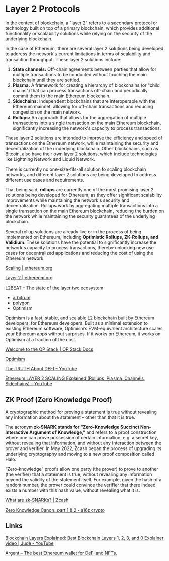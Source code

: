 # Layer 2 Protocols

In the context of blockchain, a "layer 2" refers to a secondary protocol or technology built on top of a primary blockchain, which provides additional functionality or scalability solutions while relying on the security of the underlying blockchain.

In the case of Ethereum, there are several layer 2 solutions being developed to address the network's current limitations in terms of scalability and transaction throughput. These layer 2 solutions include:

1. **State channels:** Off-chain agreements between parties that allow for multiple transactions to be conducted without touching the main blockchain until they are settled.
2. **Plasma:** A framework for creating a hierarchy of blockchains (or "child chains") that can process transactions off-chain and periodically commit them to the main Ethereum blockchain.
3. **Sidechains:** Independent blockchains that are interoperable with the Ethereum mainnet, allowing for off-chain transactions and reducing congestion on the main network.
4. **Rollups:** An approach that allows for the aggregation of multiple transactions into a single transaction on the main Ethereum blockchain, significantly increasing the network's capacity to process transactions.

These layer 2 solutions are intended to improve the efficiency and speed of transactions on the Ethereum network, while maintaining the security and decentralization of the underlying blockchain. Other blockchains, such as Bitcoin, also have their own layer 2 solutions, which include technologies like Lightning Network and Liquid Network.

There is currently no one-size-fits-all solution to scaling blockchain networks, and different layer 2 solutions are being developed to address different use cases and requirements.

That being said, **rollups** are currently one of the most promising layer 2 solutions being developed for Ethereum, as they offer significant scalability improvements while maintaining the network's security and decentralization. Rollups work by aggregating multiple transactions into a single transaction on the main Ethereum blockchain, reducing the burden on the network while maintaining the security guarantees of the underlying blockchain.

Several rollup solutions are already live or in the process of being implemented on Ethereum, including **Optimistic Rollups, ZK-Rollups, and Validium**. These solutions have the potential to significantly increase the network's capacity to process transactions, thereby unlocking new use cases for decentralized applications and reducing the cost of using the Ethereum network.

[Scaling | ethereum.org](https://ethereum.org/en/developers/docs/scaling/)

[Layer 2 | ethereum.org](https://ethereum.org/en/layer-2/)

[L2BEAT – The state of the layer two ecosystem](https://l2beat.com/scaling/risk)

- [arbitrum](decentralized-applications/ethereum/arbitrum.md)
- [polygon](decentralized-applications/ethereum/polygon.md)
- Optimism

 Optimism is a fast, stable, and scalable L2 blockchain built by Ethereum developers, for Ethereum developers. Built as a minimal extension to existing Ethereum software, Optimism’s EVM-equivalent architecture scales your Ethereum apps without surprises. If it works on Ethereum, it works on Optimism at a fraction of the cost.

 [Welcome to the OP Stack | OP Stack Docs](https://stack.optimism.io/#)

 [Optimism](https://www.optimism.io/)

[The TRUTH About DEFI - YouTube](https://www.youtube.com/watch?v=Ia0DVfRJKy8)

[Ethereum LAYER 2 SCALING Explained (Rollups, Plasma, Channels, Sidechains) - YouTube](https://www.youtube.com/watch?v=BgCgauWVTs0&ab_channel=Finematics)

## ZK Proof (Zero Knowledge Proof)

A cryptographic method for proving a statement is true without revealing any information about the statement – other than that it is true.

The acronym **zk-SNARK stands for “Zero-Knowledge Succinct Non-Interactive Argument of Knowledge,”** and refers to a proof construction where one can prove possession of certain information, e.g. a secret key, without revealing that information, and without any interaction between the prover and verifier. In May 2022, Zcash began the process of upgrading its underlying cryptography and moving to a new proof composition called Halo.

“Zero-knowledge” proofs allow one party (the prover) to prove to another (the verifier) that a statement is true, without revealing any information beyond the validity of the statement itself. For example, given the hash of a random number, the prover could convince the verifier that there indeed exists a number with this hash value, without revealing what it is.

[What are zk-SNARKs? | Zcash](https://z.cash/technology/zksnarks/)

[Zero Knowledge Canon, part 1 & 2 - a16z crypto](https://a16zcrypto.com/content/article/zero-knowledge-canon/)

## Links

[Blockchain Layers Explained: Best Blockchain Layers 1, 2, 3, and 0 Explainer video | Jude - YouTube](https://www.youtube.com/watch?v=u2avJ_ctsKM&ab_channel=JudeUmeano)

[Argent – The best Ethereum wallet for DeFi and NFTs.](https://www.argent.xyz/)

